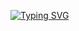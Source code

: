<a href="https://git.io/typing-svg"><img src="https://readme-typing-svg.demolab.com?font=Cinzel&pause=1000&color=37F7B7&background=3617FF00&center=true&width=1000&height=100&lines=Sergio+Mu%C3%B1oz+;Estudiante+En+Ingenier%C3%ADa+Civil+Inform%C3%A1tica;Amante+De+La+Tecnologia" alt="Typing SVG" /></a>

